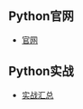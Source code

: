## **Python官网**
- [官网](https://www.python.org/)

## **Python实战**
- [实战汇总](Python/projectAC/下载M3U8格式视频.md)